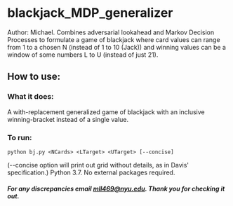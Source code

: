 # blackjack_MDP_generalizer
Author: Michael. Combines adversarial lookahead and Markov Decision Processes to formulate a game of blackjack where card values can range from 1 to a chosen N (instead of 1 to 10 (Jack)) and winning values can be a window of some numbers L to U (instead of just 21).

## How to use: 

### What it does:

  A with-replacement generalized game of blackjack with an inclusive winning-bracket instead of a single value. 
    
### To run:
    python bj.py <NCards> <LTarget> <UTarget> [--concise]

(--concise option will print out grid without details, as in Davis' specification.)
Python 3.7. No external packages required.

##### For any discrepancies email mll469@nyu.edu. Thank you for checking it out. 
